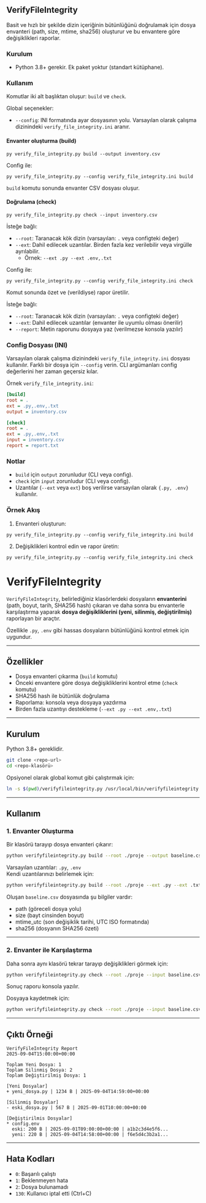 ## VerifyFileIntegrity

Basit ve hızlı bir şekilde dizin içeriğinin bütünlüğünü doğrulamak için dosya envanteri (path, size, mtime, sha256) oluşturur ve bu envantere göre değişiklikleri raporlar.

### Kurulum
- Python 3.8+ gerekir. Ek paket yoktur (standart kütüphane).

### Kullanım
Komutlar iki alt başlıktan oluşur: `build` ve `check`.

Global seçenekler:
- `--config`: INI formatında ayar dosyasının yolu. Varsayılan olarak çalışma dizinindeki `verify_file_integrity.ini` aranır.

#### Envanter oluşturma (build)
```
py verify_file_integrity.py build --output inventory.csv
```

Config ile:
```
py verify_file_integrity.py --config verify_file_integrity.ini build
```

`build` komutu sonunda envanter CSV dosyası oluşur.

#### Doğrulama (check)
```
py verify_file_integrity.py check --input inventory.csv
```

İsteğe bağlı:
- `--root`: Taranacak kök dizin (varsayılan: `.` veya configteki değer)
- `--ext`: Dahil edilecek uzantılar. Birden fazla kez verilebilir veya virgülle ayrılabilir.
  - Örnek: `--ext .py --ext .env,.txt`



Config ile:
```
py verify_file_integrity.py --config verify_file_integrity.ini check
```

Komut sonunda özet ve (verildiyse) rapor üretilir.

İsteğe bağlı:
- `--root`: Taranacak kök dizin (varsayılan: `.` veya configteki değer)
- `--ext`: Dahil edilecek uzantılar (envanter ile uyumlu olması önerilir)
- `--report`: Metin raporunu dosyaya yaz (verilmezse konsola yazılır)

### Config Dosyası (INI)
Varsayılan olarak çalışma dizinindeki `verify_file_integrity.ini` dosyası kullanılır. Farklı bir dosya için `--config` verin. CLI argümanları config değerlerini her zaman geçersiz kılar.

Örnek `verify_file_integrity.ini`:
```ini
[build]
root = .
ext = .py,.env,.txt
output = inventory.csv

[check]
root = .
ext = .py,.env,.txt
input = inventory.csv
report = report.txt
```

### Notlar
- `build` için `output` zorunludur (CLI veya config).
- `check` için `input` zorunludur (CLI veya config).
- Uzantılar (`--ext` veya `ext`) boş verilirse varsayılan olarak `{.py, .env}` kullanılır.

### Örnek Akış
1) Envanteri oluşturun:
```
py verify_file_integrity.py --config verify_file_integrity.ini build
```

2) Değişiklikleri kontrol edin ve rapor üretin:
```
py verify_file_integrity.py --config verify_file_integrity.ini check
```

# VerifyFileIntegrity

`VerifyFileIntegrity`, belirlediğiniz klasörlerdeki dosyaların **envanterini** (path, boyut, tarih, SHA256 hash) çıkaran ve daha sonra bu envanterle karşılaştırma yaparak **dosya değişikliklerini (yeni, silinmiş, değiştirilmiş)** raporlayan bir araçtır.  

Özellikle `.py`, `.env` gibi hassas dosyaların bütünlüğünü kontrol etmek için uygundur.

---

## Özellikler

- Dosya envanteri çıkarma (`build` komutu)  
- Önceki envantere göre dosya değişikliklerini kontrol etme (`check` komutu)  
- SHA256 hash ile bütünlük doğrulama  
- Raporlama: konsola veya dosyaya yazdırma  
- Birden fazla uzantıyı destekleme (`--ext .py --ext .env,.txt`)  

---

## Kurulum

Python 3.8+ gereklidir.

```bash
git clone <repo-url>
cd <repo-klasörü>
```

Opsiyonel olarak global komut gibi çalıştırmak için:
```bash
ln -s $(pwd)/verifyfileintegrity.py /usr/local/bin/verifyfileintegrity
```

---

## Kullanım

### 1. Envanter Oluşturma

Bir klasörü tarayıp dosya envanteri çıkarır:

```bash
python verifyfileintegrity.py build --root ./proje --output baseline.csv
```

Varsayılan uzantılar: `.py`, `.env`  
Kendi uzantılarınızı belirlemek için:  

```bash
python verifyfileintegrity.py build --root ./proje --ext .py --ext .txt,.md --output baseline.csv
```

Oluşan `baseline.csv` dosyasında şu bilgiler vardır:  
- path (göreceli dosya yolu)  
- size (bayt cinsinden boyut)  
- mtime_utc (son değişiklik tarihi, UTC ISO formatında)  
- sha256 (dosyanın SHA256 özeti)  

---

### 2. Envanter ile Karşılaştırma

Daha sonra aynı klasörü tekrar tarayıp değişiklikleri görmek için:  

```bash
python verifyfileintegrity.py check --root ./proje --input baseline.csv
```

Sonuç raporu konsola yazılır.  

Dosyaya kaydetmek için:  

```bash
python verifyfileintegrity.py check --root ./proje --input baseline.csv --report rapor.txt
```

---

## Çıktı Örneği

```
VerifyFileIntegrity Report
2025-09-04T15:00:00+00:00

Toplam Yeni Dosya: 1
Toplam Silinmiş Dosya: 2
Toplam Değiştirilmiş Dosya: 1

[Yeni Dosyalar]
+ yeni_dosya.py | 1234 B | 2025-09-04T14:59:00+00:00

[Silinmiş Dosyalar]
- eski_dosya.py | 567 B | 2025-09-01T10:00:00+00:00

[Değiştirilmis Dosyalar]
* config.env
  eski: 200 B | 2025-09-01T09:00:00+00:00 | a1b2c3d4e5f6...
  yeni: 220 B | 2025-09-04T14:58:00+00:00 | f6e5d4c3b2a1...
```

---

## Hata Kodları

- `0`: Başarılı çalıştı  
- `1`: Beklenmeyen hata  
- `2`: Dosya bulunamadı  
- `130`: Kullanıcı iptal etti (Ctrl+C)  

